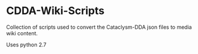 # CDDA-Wiki-Scripts
Collection of scripts used to convert the Cataclysm-DDA json files to media wiki content.

Uses python 2.7
